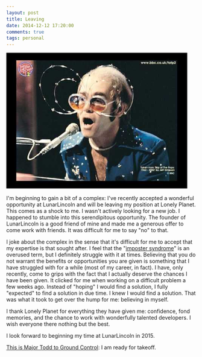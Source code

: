 ```yaml
---
layout: post
title: Leaving
date: 2014-12-12 17:20:00
comments: true
tags: personal
---
```


![Rocket Man - Elton John](/images/elton-john-rocket-man.jpg "She packed my bags last night, pre-flight")

I'm beginning to gain a bit of a complex: I've recently accepted a wonderful opportunity at LunarLincoln and will be leaving my position at Lonely Planet. This comes as a shock to me. I wasn't actively looking for a new job. I happened to stumble into this serendipitous opportunity. The founder of LunarLincoln is a good friend of mine and made me a generous offer to come work with friends. It was difficult for me to say "no" to that.

I joke about the complex in the sense that it's difficult for me to accept that my expertise is that sought after. I feel that the "[imposter syndrome](http://en.m.wikipedia.org/wiki/Impostor_syndrome)" is an overused term, but I definitely struggle with it at times. Believing that you do not warrant the benefits or opportunities you are given is something that I have struggled with for a while (most of my career, in fact). I have, only recently, come to grips with the fact that I actually deserve the chances I have been given. It clicked for me when working on a difficult problem a few weeks ago. Instead of "hoping" I would find a solution, I fully "expected" to find a solution in due time. I knew I would find a solution. That was what it took to get over the hump for me: believing in myself.

I thank Lonely Planet for everything they have given me: confidence, fond memories, and the chance to work with wonderfully talented developers. I wish everyone there nothing but the best.

I look forward to beginning my time at LunarLincoln in 2015.

[This is Major Todd to Ground Control](http://rd.io/x/QX40GTddYSrs/): I am ready for takeoff.